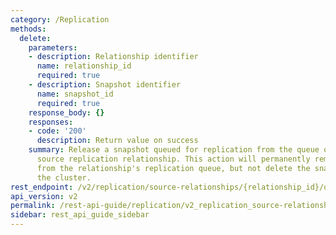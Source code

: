 ```yaml
---
category: /Replication
methods:
  delete:
    parameters:
    - description: Relationship identifier
      name: relationship_id
      required: true
    - description: Snapshot identifier
      name: snapshot_id
      required: true
    response_body: {}
    responses:
    - code: '200'
      description: Return value on success
    summary: Release a snapshot queued for replication from the queue of the specified
      source replication relationship. This action will permanently remove the snapshot
      from the relationship's replication queue, but not delete the snapshot from
      the cluster.
rest_endpoint: /v2/replication/source-relationships/{relationship_id}/queued-snapshots/{snapshot_id}
api_version: v2
permalink: /rest-api-guide/replication/v2_replication_source-relationships_relationship_id_queued-snapshots_snapshot_id.html
sidebar: rest_api_guide_sidebar
---
```

